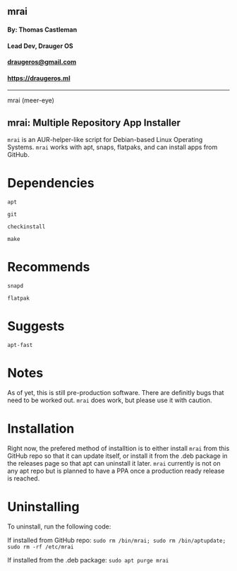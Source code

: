 ## **mrai** ##
#### By: Thomas Castleman 
#### Lead Dev, Drauger OS
#### <draugeros@gmail.com>
#### https://draugeros.ml
---
mrai (meer-eye) 

mrai: Multiple Repository App Installer
---

`mrai` is an AUR-helper-like script for Debian-based Linux Operating Systems. `mrai` works with apt, snaps, flatpaks, and can install apps from GitHub.

# Dependencies
  `apt`
  
  `git`
  
  `checkinstall`
  
  `make`
  
# Recommends
  `snapd`
  
  `flatpak`
  
# Suggests
  `apt-fast`
  
  
# Notes
As of yet, this is still pre-production software. There are definitly bugs that need to be worked out. `mrai` does work, but please use it with caution.

# Installation
Right now, the prefered method of installtion is to either install `mrai` from this GitHub repo so that it can update itself, or install it from the .deb package in the releases page so that apt can uninstall it later. `mrai` currently is not on any apt repo but is planned to have a PPA once a production ready release is reached.

# Uninstalling
To uninstall, run the following code:

  If installed from GitHub repo:
  `sudo rm /bin/mrai;
  sudo rm /bin/aptupdate;
  sudo rm -rf /etc/mrai`
  
  If installed from the .deb package:
  `sudo apt purge mrai`
